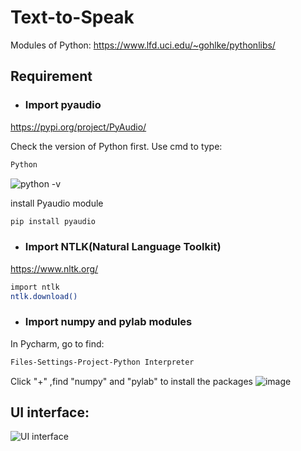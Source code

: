 # Text-to-Speak

Modules of Python:
https://www.lfd.uci.edu/~gohlke/pythonlibs/

## Requirement
* ### Import pyaudio
https://pypi.org/project/PyAudio/

Check the version of Python first. Use cmd to type:
```sh
Python
```
![python -v](https://user-images.githubusercontent.com/90267793/145693138-6a5253f0-6ca7-4b0c-9ba6-52e3b057eacf.png)

install Pyaudio module
```sh
pip install pyaudio
```

* ### Import NTLK(Natural Language Toolkit)
https://www.nltk.org/

```sh
import ntlk
ntlk.download()
```

* ### Import numpy and pylab modules

In Pycharm, go to find:

```sh
Files-Settings-Project-Python Interpreter
```

Click "+" ,find "numpy" and "pylab" to install the packages
![image](https://user-images.githubusercontent.com/90267793/145693405-a017faec-236e-4282-adae-70419ef9e6fe.png)



## UI interface:
![UI interface](https://user-images.githubusercontent.com/90267793/145732103-a14a94fa-7238-4b1d-8065-464f40cf03b6.png)
